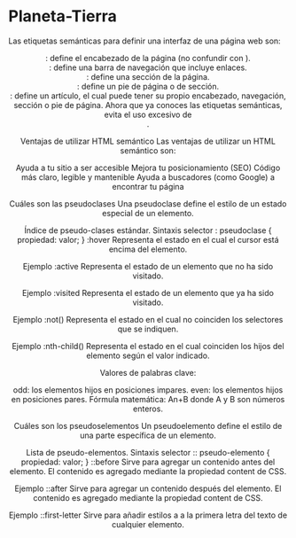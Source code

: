 # Planeta-Tierra

Las etiquetas semánticas para definir una interfaz de una página web son:

<header>: define el encabezado de la página (no confundir con <head>).
<nav>: define una barra de navegación que incluye enlaces.
<section>: define una sección de la página.
<footer>: define un pie de página o de sección.
<article>: define un artículo, el cual puede tener su propio encabezado, navegación, sección o pie de página.
Ahora que ya conoces las etiquetas semánticas, evita el uso excesivo de <div>.

Ventajas de utilizar HTML semántico
Las ventajas de utilizar un HTML semántico son:

Ayuda a tu sitio a ser accesible
Mejora tu posicionamiento (SEO)
Código más claro, legible y mantenible
Ayuda a buscadores (como Google) a encontrar tu página

Cuáles son las pseudoclases
Una pseudoclase define el estilo de un estado especial de un elemento.

Índice de pseudo-clases estándar.
Sintaxis
selector : pseudoclase { 
    propiedad: valor;
}
:hover
Representa el estado en el cual el cursor está encima del elemento.

Ejemplo
:active
Representa el estado de un elemento que no ha sido visitado.

Ejemplo
:visited
Representa el estado de un elemento que ya ha sido visitado.

Ejemplo
:not()
Representa el estado en el cual no coinciden los selectores que se indiquen.

Ejemplo
:nth-child()
Representa el estado en el cual coinciden los hijos del elemento según el valor indicado.

Valores de palabras clave:

odd: los elementos hijos en posiciones impares.
even: los elementos hijos en posiciones pares.
Fórmula matemática: An+B donde A y B son números enteros.

Cuáles son los pseudoselementos
Un pseudoelemento define el estilo de una parte específica de un elemento.

Lista de pseudo-elementos.
Sintaxis
selector :: pseudo-elemento { 
    propiedad: valor;
}
::before
Sirve para agregar un contenido antes del elemento. El contenido es agregado mediante la propiedad content de CSS.

Ejemplo
::after
Sirve para agregar un contenido después del elemento. El contenido es agregado mediante la propiedad content de CSS.

Ejemplo
::first-letter
Sirve para añadir estilos a a la primera letra del texto de cualquier elemento.